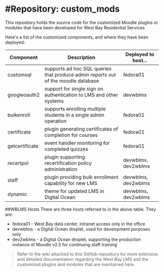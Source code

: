#Repository: custom_mods
===========


This repository holds the source code for the customized Moodle plugins or
modules that have been developed for West Bay Residential Services.

Here's a list of the customized components, and where they have been deployed:

 Component | Description | Deployed to host... 
 --- | --- | --- 
customsql | supports ad hoc SQL queries that produce admin reports out of the moodle database | fedora01
googleoauth2 | support for single sign on authentication to LMS and other systems | devwblms
bulkenroll | supports enrolling multiple students in a single admin operation | fedora01
certificate | plugin generating certificates of completion for courses | fedora01
getcertificate | event handler monitoring for completed quizzes | fedora01
recertpol | plugin supporting recertification policy administration | devwblms, dev2wblms
staff | plugin providing bulk enrollment capability for new LMS | devwblms, dev2wblms
dynamic | theme for updated LMS in Digital Ocean | devwblms, dev2wblms

##WBLMS Hosts
There are three hosts referred to in the above table. They are:
* fedora01 - West Bay data center, intranet access only in the office
* devwblms - a Digital Ocean droplet, used for development purposes only
* dev2wblms - a Digital Ocean droplet, supporting the production instance of
  Moodle v2.5 for continuing staff training

> Refer to the wiki attached to this GitHub repository for more extensive and
> detailed documentation regarding the West Bay LMS and the customized plugins
> and modules that are maintained here.

